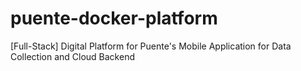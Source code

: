 # puente-docker-platform
 [Full-Stack] Digital Platform for Puente's Mobile Application for Data Collection and Cloud Backend
